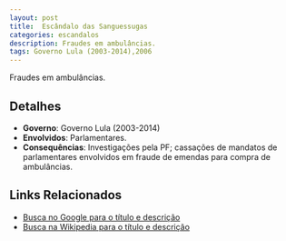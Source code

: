 ```yaml
---
layout: post
title:  Escândalo das Sanguessugas
categories: escandalos
description: Fraudes em ambulâncias.
tags: Governo Lula (2003-2014),2006
---
```


Fraudes em ambulâncias.

## Detalhes
- **Governo**: Governo Lula (2003-2014)
- **Envolvidos**: Parlamentares.
- **Consequências**: Investigações pela PF; cassações de mandatos de parlamentares envolvidos em fraude de emendas para compra de ambulâncias.

## Links Relacionados
- [Busca no Google para o título e descrição](https://www.google.com/search?q=Esc%C3%A2ndalo%20das%20Sanguessugas%20Fraudes%20em%20ambul%C3%A2ncias.%20Governo%20Lula%20%282003-2014%29)
- [Busca na Wikipedia para o título e descrição](https://en.wikipedia.org/w/index.php?search=Esc%C3%A2ndalo%20das%20Sanguessugas%20Fraudes%20em%20ambul%C3%A2ncias.%20Governo%20Lula%20%282003-2014%29)

